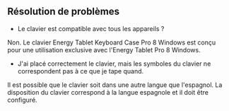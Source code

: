 ## Résolution de problèmes

* Le clavier est compatible avec tous les appareils ?

Non. Le clavier Energy Tablet Keyboard Case Pro 8 Windows est conçu pour une utilisation exclusive avec l'Energy Tablet Pro 8 Windows.

* J'ai placé correctement le clavier, mais les symboles du clavier ne correspondent pas à ce que je tape quand.

Il est possible que le clavier soit dans une autre langue que l'espagnol. La disposition du clavier correspond à la langue espagnole et il doit être configuré.

